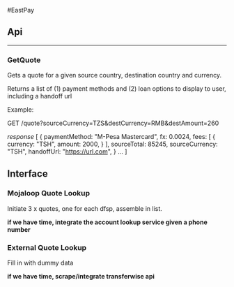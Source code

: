 #EastPay


## Api
----


### GetQuote

Gets a quote for a given source country, destination country and currency.

Returns a list of (1) payment methods and (2) loan options to display to user, including
a handoff url

Example:

GET /quote?sourceCurrency=TZS&destCurrency=RMB&destAmount=260


_response_
[
  {
    paymentMethod: "M-Pesa Mastercard",
    fx: 0.0024,
    fees: [
      {
        currency: "TSH",
        amount: 2000,
      }
    ],
    sourceTotal: 85245,
    sourceCurrency: "TSH",
    handoffUrl: "https://url.com",
  }
  ...
]



## Interface


### Mojaloop Quote Lookup

Initiate 3 x quotes, one for each dfsp, assemble in list.

__if we have time, integrate the account lookup service given a phone number__


### External Quote Lookup

Fill in with dummy data

__if we have time, scrape/integrate transferwise api__